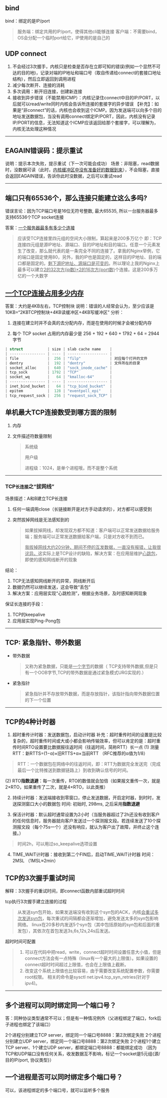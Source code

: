 
## bind

bind：绑定的是IP/port

> 服务端：绑定共用的IP/port，使得其他cli能够连接
> 客户端：不需要bind，OS会分配一个临时port给它，IP使用的是自己的

## UDP connect
1. 不会经过3次握手，内核只是检查是否存在立即可知的错误(例如一个显然不可达的目的地)，记录对端的IP地址和端口号（取自传递给connect的套接口地址结构），然后立即返回到调用进程
2. 减少每次断开、连接的消耗
3. 多次调用：断开旧连接，创建新连接
4. 接收到异步错误（不能禁用ICMP）：内核记录住connect中目的IP/PORT，以后就可以read/write同时内核会告诉所连接的套接字的异步错误
【补充】：如果是“非connect”的话，内核也会收到这个ICMP。因为发送端可以向多个目的地址发送数据包，当没有调用connect绑定IP/PORT，因此，内核没有记录IP/PORT的信息，无法知道这个ICMP应该返回给那个套接字，可以理解为，内核无法处理这种情况

---


## EAGAIN错误码：提示重试
说明：提示本次失败，提示重试（下一次可能会成功）
场景：非阻塞，read数据时，没数据可读（此时，<u>内核缓冲区中没有准备好的数据到来</u>），不会阻塞，直接会返回EAGAIN错误，告诉你此时没数据，之后可以重试read



---



## 端口只有65536个，那么连接只能建立这么多吗?
错误言论：因为TCP端口号是16位无符号整数, 最大65535, 所以一台服务器最多支持65536个TCP socket连接

答案：[一个服务器最多有多少个连接](https://www.cnblogs.com/cangqinglang/p/14131541.html)

> 应该受TCP连接里四元组的空间大小限制，算起来是200多万亿个
> 即：TCP连接四元组是源IP地址、源端口、目的IP地址和目的端口。任意一个元素发生了改变，那么就代表的是一条完全不同的连接了。拿我的Nginx举例，它的端口是固定使用80，另外，我的IP也是固定的，这样目的IP地址、目的端口都是固定的。<u>剩下源IP地址、源端口是可变的</u>。所以理论上我的Nginx上最多可以建立<u>2的32次方(ip数)×2的16次方(port数)</u>个连接。这是200多万亿的一个大数字


## [一个TCP连接占用多少内存](https://zhuanlan.zhihu.com/p/25241630)
答案：大约是4KB左右，TCP控制块
说明：错误的人经常会认为，至少应该是10KB=“2KBTCP控制块+4KB读缓冲区+4KB写缓冲区”
分析：

1. 连接在建立时并不会真的去分配内存，而是在使用的时候才会被分配内存

2. 每个 TCP socket 占用的内存最少是 256 + 192 + 640 + 1792 + 64 = 2944 字节

  ```c
  | struct           | size | slab cache name    |
  | ---------------- | ---- | ------------------ |
  | file             |  256 | "filp"             | 对应每个打开的文件
  | dentry           |  192 | "dentry"           | 文件所在的目录
  | socket_alloc     |  640 | "sock_inode_cache" | 
  | tcp_sock         | 1792 | "TCP"              | 
  | socket_wq        |   64 | "kmalloc-64"       | 
  | ---------------- | ---- | ------------------ |
  | inet_bind_bucket |   64 | "tcp_bind_bucket"  |
  | epitem           |  128 | "eventpoll_epi"    |
  | tcp_request_sock |  256 | "request_sock_TCP" |
  ```


## 单机最大TCP连接数受到哪方面的限制

1. 内存

2. 文件描述符数量限制

   > 系统级
   >
   > 用户级
   >
   > 进程级：1024，是单个进程哦，而不是整个系统


---

### TCP`长连接`之“拔网线”

场景描述：A和B建立TCP长连接

1. 任何一端调用close（长链接断开是对方手动请求的），对方都可以感受到

2. 突然拔掉网线是无法感知到的

   > 如果拔掉网线，却发现双方都不知道：客户端可以正常发送数据给服务端；服务端可以正常发送数据给客户端，只是对方收不到而已。
   >
   > <u>我拔掉网线大约20分钟，期间不停的互发数据，一直没有报错，让我很诧异。</u>这实际上是TCP设计的缺陷，解决方案：在应用层维护<u>心跳包</u>，即使的感知网线断开的现象

结论：

1. TCP无法感知网线断开的异常，网线断开后
2. 数据仍然可以继续发送，这会导致“丢包”
3. 解决方案：应用层实现“心跳检测”，根据业务场景，及时感知断网现象

保证长连接的手段：

1. TCP的keepalive
2. 应用层实现Ping-Pong包

---

## TCP: 紧急指针、带外数据

- 带外数据

  > 又称为紧急数据，只能是<u>一个字节</u>的数据（ TCP支持带外数据,但是只有一个OOB字节,TCP的带外数据是通过紧急模式URG实现的.）

- 紧急指针

  > 紧急指针并不存放带外数据，而是存放指针，该指针指向带外数据位置的下一个位置

---

## TCP的4种计时器
1. 超时重传计时器：发送数据包，启动计时器
  补充：超时重传时间的设置是比较复杂的，超时重传时间或大或小都会影响传输效率，但可以肯定的是：超时重传时间RTO设置要比数据报往返时间（往返时间，简称RTT）长一点
  (1) 测量RTT：新RTTS=(1−α)×旧RTTS+α×当前RTT （RFC推荐的α值为1/8）

  > RTT：一个数据包在网络中的往返时间，即：RTT为数据完全发送完（完成最后一个比特推送到数据链路上）到收到确认信号的时间。

  (2) RTO**指数退避**：每一次重传，RTO的数值就会加倍（如果报文重传一次，就是2×RTO，如果重传了二次，就是4×RTO，以此类推）

2. 持续计时器：发送端接收到零窗口，停止发送数据，开启定时器，到时时，发送探测窗口大小的数据包
  时间: 初始时, 298ms, 之后采用**指数退避**

3. 保活计时器：默认超时通常设置为2小时（当服务器超过了2h还没有收到客户的任何信息时，服务器就向客户发送过一个探测报文段。若连续发送了10个探测报文段（每个75s一个）还没有响应，就认为客户出了故障，并终止这个连接。）

  > 时间2h，可以用过so_keepalive选项设置

4. TIME_WAIT计时器：接收到第二个FIN后，启动TIME_WAIT计时器
  时间：2MSL （1MSL≈2min）

## TCP的3次握手重试时间

解释：3次握手的重试时间，即connect函数内部重试超时时间

tcp执行3次握手建立连接的过程

> 从发送syn包开始，如果发送端没有收到这个syn包的ACK，内核<u>会重试多次发送syn包</u>，每次重试的间隔都会逐渐增加，避免发送太多的syn包影响网络。
> linux在20多秒内发送5个syn包（其中包括原始的syn包和后面的重发包），其依次在首包发送3s,6s,12s,24s后发送。

超时时间可配置

> 1. 可以在代码中把read，write，connect超时时间设置任意大小值，但是connect方法会有一点特殊（linux有一个最大的上限值）。如果设置的connect超时时间超过上限值，也会在上限值上截断。
> 2. 改变这个系统上限值也比较容易，由于需要改变系统配置参数，你需要root权限。
>    相关的命令是sysctl net.ipv4.tcp_syn_retries(针对于ipv4)。

---

## 多个进程可以同时绑定同一个端口号？
答：同种协议类型通常不可以；但是有一种情况例外（父进程绑定了端口，fork后子进程也绑定了该端口）

2个进程分别建立TCP server，绑定同一个端口号8888：第2次绑定失败
2个进程分别建立UDP server，绑定同一个端口号8888：第2次绑定失败
2个进程1个建立TCP server、1个建立UDP server，都绑定端口号8888：都能绑定成功
（因为TCP和UDP端口没有任何关系，收发数据互不影响，标记一个socket是5元组{源/目的IP/port, 协议类型}）

## 一个进程是否可以同时绑定多个端口号？
可以，该进程绑定的多个端口号，就可以监听多个服务
